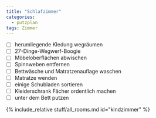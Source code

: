 ```yaml
---
title: "Schlafzimmer"
categories:
  - putzplan
tags: Zimmer
---
```

<!--more-->
 - [ ] herumliegende Kledung wegräumen
 - [ ] 27-Dinge-Wegwerf-Boogie
 - [ ] Möbeloberflächen abwischen
 - [ ] Spinnweben entfernen
 - [ ] Bettwäsche und Matratzenauflage waschen
 - [ ] Matratze wenden
 - [ ] einige Schubladen sortieren
 - [ ] Kleiderschrank Fächer ordentlich machen
 - [ ] unter dem Bett putzen
<!--more-->
{%  include_relative stuff/all_rooms.md id="kindzimmer" %}

<!--stackedit_data:
eyJoaXN0b3J5IjpbLTEwNTUzMTA2MzddfQ==
-->